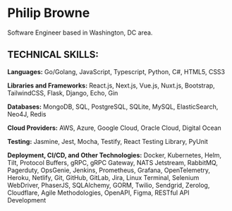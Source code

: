 # Philip Browne

Software Engineer based in Washington, DC area.

## TECHNICAL SKILLS:

**Languages:** Go/Golang, JavaScript, Typescript, Python, C#, HTML5, CSS3

**Libraries and Frameworks:** React.js, Next.js, Vue.js, Nuxt.js, Bootstrap, TailwindCSS, Flask, Django, Echo, Gin

**Databases:** MongoDB, SQL, PostgreSQL, SQLite, MySQL, ElasticSearch, Neo4J, Redis

**Cloud Providers:** AWS, Azure, Google Cloud, Oracle Cloud, Digital Ocean

**Testing:** Jasmine, Jest, Mocha, Testify, React Testing Library, PyUnit

**Deployment, CI/CD, and Other Technologies:** Docker, Kubernetes, Helm, Tilt, Protocol Buffers, gRPC, gRPC Gateway, NATS Jetstream, RabbitMQ, Pagerduty, OpsGenie, Jenkins, Prometheus, Grafana, OpenTelemetry, Heroku, Netlify, Git, GitHub, GitLab, Jira, Linux Terminal, Selenium WebDriver, PhaserJS, SQLAlchemy, GORM, Twilio, Sendgrid, Zerolog, Cloudflare, Agile Methodologies, OpenAPI, Figma, RESTful API Development
